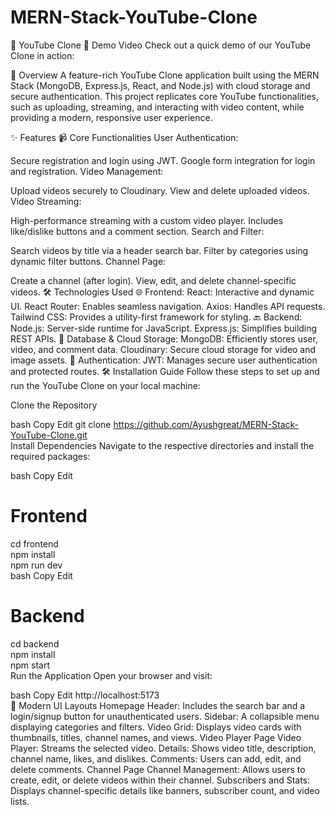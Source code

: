 ﻿# MERN-Stack-YouTube-Clone
🎥 YouTube Clone
🚀 Demo Video
Check out a quick demo of our YouTube Clone in action:

🌟 Overview
A feature-rich YouTube Clone application built using the MERN Stack (MongoDB, Express.js, React, and Node.js) with cloud storage and secure authentication. This project replicates core YouTube functionalities, such as uploading, streaming, and interacting with video content, while providing a modern, responsive user experience.

✨ Features
📹 Core Functionalities
User Authentication:

Secure registration and login using JWT.
Google form integration for login and registration.
Video Management:

Upload videos securely to Cloudinary.
View and delete uploaded videos.
Video Streaming:

High-performance streaming with a custom video player.
Includes like/dislike buttons and a comment section.
Search and Filter:

Search videos by title via a header search bar.
Filter by categories using dynamic filter buttons.
Channel Page:

Create a channel (after login).
View, edit, and delete channel-specific videos.
🛠️ Technologies Used
🌐 Frontend:
React: Interactive and dynamic UI.
React Router: Enables seamless navigation.
Axios: Handles API requests.
Tailwind CSS: Provides a utility-first framework for styling.
🔙 Backend:
Node.js: Server-side runtime for JavaScript.
Express.js: Simplifies building REST APIs.
💾 Database & Cloud Storage:
MongoDB: Efficiently stores user, video, and comment data.
Cloudinary: Secure cloud storage for video and image assets.
🔐 Authentication:
JWT: Manages secure user authentication and protected routes.
🛠️ Installation Guide
Follow these steps to set up and run the YouTube Clone on your local machine:

Clone the Repository

bash
Copy
Edit
git clone https://github.com/Ayushgreat/MERN-Stack-YouTube-Clone.git  
Install Dependencies
Navigate to the respective directories and install the required packages:

bash
Copy
Edit
# Frontend  
cd frontend  
npm install  
npm run dev  
bash
Copy
Edit
# Backend  
cd backend  
npm install  
npm start  
Run the Application
Open your browser and visit:

bash
Copy
Edit
http://localhost:5173  
🎨 Modern UI Layouts
Homepage
Header: Includes the search bar and a login/signup button for unauthenticated users.
Sidebar: A collapsible menu displaying categories and filters.
Video Grid: Displays video cards with thumbnails, titles, channel names, and views.
Video Player Page
Video Player: Streams the selected video.
Details: Shows video title, description, channel name, likes, and dislikes.
Comments: Users can add, edit, and delete comments.
Channel Page
Channel Management: Allows users to create, edit, or delete videos within their channel.
Subscribers and Stats: Displays channel-specific details like banners, subscriber count, and video lists.
